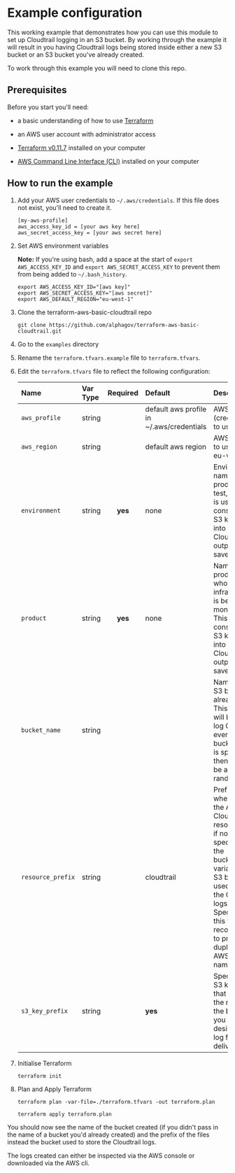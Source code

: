 # Example configuration

This working example that demonstrates how you can use this module to set up Cloudtrail logging in an S3 bucket.  By working through the example it will result in you having Cloudtrail logs being stored inside either a new S3 bucket or an S3 bucket you've already created.

To work through this example you will need to clone this repo.

## Prerequisites

Before you start you'll need:

* a basic understanding of how to use [Terraform](https://www.terraform.io/)

* an AWS user account with administrator access

* [Terraform v0.11.7](https://releases.hashicorp.com/terraform/0.11.7/) installed on your computer

* [AWS Command Line Interface (CLI)](https://aws.amazon.com/cli/) installed on your computer

## How to run the example

1. Add your AWS user credentials to `~/.aws/credentials`. If this file does not exist, you'll need to create it.

	```
	[my-aws-profile]
	aws_access_key_id = [your aws key here]
	aws_secret_access_key = [your aws secret here]
	```

1. Set AWS environment variables

	**Note:** If you're using bash, add a space at the start of `export AWS_ACCESS_KEY_ID` and `export AWS_SECRET_ACCESS_KEY` to prevent them from being added to `~/.bash_history`.

	```
	export AWS_ACCESS_KEY_ID="[aws key]"
	export AWS_SECRET_ACCESS_KEY="[aws secret]"
	export AWS_DEFAULT_REGION="eu-west-1"
	```


1. Clone the terraform-aws-basic-cloudtrail repo

	```
	git clone https://github.com/alphagov/terraform-aws-basic-cloudtrail.git
	```

1. Go to the `examples` directory

1. Rename the `terraform.tfvars.example` file to `terraform.tfvars`.

1. Edit the `terraform.tfvars` file to reflect the following configuration:

	| Name | Var Type | Required | Default | Description |
	| :--- | :--- | :--: | :--- | :--- |
	| `aws_profile` | string | | default aws profile in ~/.aws/credentials | AWS Profile (credentials) to use |
	| `aws_region` | string | | default aws region | AWS Region to use, eg. eu-west-1 |
	| `environment` | string | **yes** | none | Environment name (e.g. production, test, ci). This is used to construct the S3 key name into which the Cloudtrail output is saved |
	| `product` | string | **yes** | none | Name of the product whose infrastructure is being monitered. This is used to construct the S3 key name into which the Cloudtrail output is saved |
	| `bucket_name` | string | | | Name of an S3 bucket that already exists. This bucket will be used to log Cloudtrail events. If no bucket name is specified then one will be assigned randomly |
	| `resource_prefix` | string | | cloudtrail | Prefix used when naming the AWS Cloudtrail resource and, if not specified in the bucket_name variable, the S3 bucket used to store the Cloudtrail logs. Specifying this variable is recommended to prevent duplicate AWS resource names |
	| `s3_key_prefix` | string | | **yes** | Specifies the S3 key prefix that precedes the name of the bucket you have designated for log file delivery |

1. Initialise Terraform

	```
	terraform init
	```

1. Plan and Apply Terraform

	```
	terraform plan -var-file=./terraform.tfvars -out terraform.plan
	```

	```
	terraform apply terraform.plan
	```

You should now see the name of the bucket created (if you didn't pass in the name of a bucket you'd already created) and the prefix of the files instead the bucket used to store the Cloudtrail logs.

The logs created can either be inspected via the AWS console or downloaded via the AWS cli.
